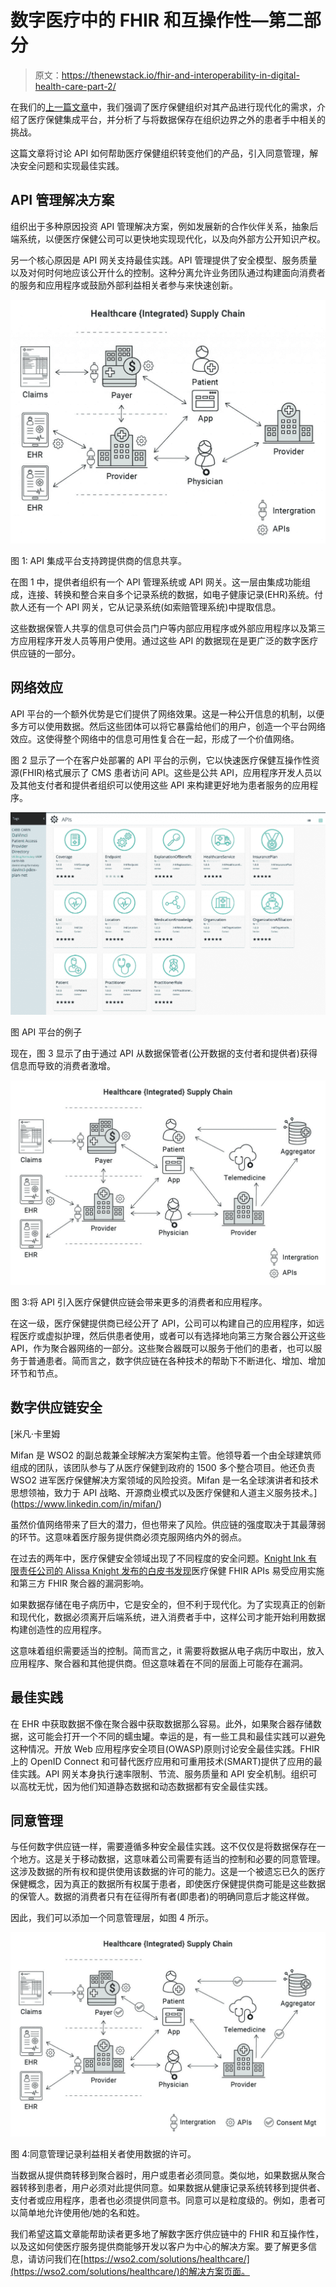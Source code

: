 # 数字医疗中的 FHIR 和互操作性—第二部分

> 原文：<https://thenewstack.io/fhir-and-interoperability-in-digital-health-care-part-2/>

在我们的[上一篇文章](https://thenewstack.io/fhir-and-interoperability-in-digital-health-care-part-1/)中，我们强调了医疗保健组织对其产品进行现代化的需求，介绍了医疗保健集成平台，并分析了与将数据保存在组织边界之外的患者手中相关的挑战。

这篇文章将讨论 API 如何帮助医疗保健组织转变他们的产品，引入同意管理，解决安全问题和实现最佳实践。

## **API 管理解决方案**

组织出于多种原因投资 API 管理解决方案，例如发展新的合作伙伴关系，抽象后端系统，以便医疗保健公司可以更快地实现现代化，以及向外部方公开知识产权。

另一个核心原因是 API 网关支持最佳实践。API 管理提供了安全模型、服务质量以及对何时何地应该公开什么的控制。这种分离允许业务团队通过构建面向消费者的服务和应用程序或鼓励外部利益相关者参与来快速创新。

![](img/50a77e4049f5c6f9d7bc6f498e3d8364.png)

图 1: API 集成平台支持跨提供商的信息共享。

在图 1 中，提供者组织有一个 API 管理系统或 API 网关。这一层由集成功能组成，连接、转换和整合来自多个记录系统的数据，如电子健康记录(EHR)系统。付款人还有一个 API 网关，它从记录系统(如索赔管理系统)中提取信息。

这些数据保管人共享的信息可供会员门户等内部应用程序或外部应用程序以及第三方应用程序开发人员等用户使用。通过这些 API 的数据现在是更广泛的数字医疗供应链的一部分。

## **网络效应**

API 平台的一个额外优势是它们提供了网络效果。这是一种公开信息的机制，以便多方可以使用数据。然后这些团体可以将它暴露给他们的用户，创造一个平台网络效应。这使得整个网络中的信息可用性复合在一起，形成了一个价值网络。

图 2 显示了一个在客户处部署的 API 平台的示例，它以快速医疗保健互操作性资源(FHIR)格式展示了 CMS 患者访问 API。这些是公共 API，应用程序开发人员以及其他支付者和提供者组织可以使用这些 API 来构建更好地为患者服务的应用程序。

![](img/3b127513a3c1a84cf814a25fdadd70b9.png)

图 API 平台的例子

现在，图 3 显示了由于通过 API 从数据保管者(公开数据的支付者和提供者)获得信息而导致的消费者激增。

![](img/2cea00886eca6a3c3e67a39c073c7878.png)

图 3:将 API 引入医疗保健供应链会带来更多的消费者和应用程序。

在这一级，医疗保健提供商已经公开了 API，公司可以构建自己的应用程序，如远程医疗或虚拟护理，然后供患者使用，或者可以有选择地向第三方聚合器公开这些 API，作为聚合器网络的一部分。这些聚合器既可以服务于他们的患者，也可以服务于普通患者。简而言之，数字供应链在各种技术的帮助下不断进化、增加、增加环节和节点。

## **数字供应链安全**

 [米凡·卡里姆

Mifan 是 WSO2 的副总裁兼全球解决方案架构主管。他领导着一个由全球建筑师组成的团队，该团队参与了从医疗保健到政府的 1500 多个整合项目。他还负责 WSO2 进军医疗保健解决方案领域的风险投资。Mifan 是一名全球演讲者和技术思想领袖，致力于 API 战略、开源商业模式以及医疗保健和人道主义服务技术。](https://www.linkedin.com/in/mifan/) 

虽然价值网络带来了巨大的潜力，但也带来了风险。供应链的强度取决于其最薄弱的环节。这意味着医疗服务提供商必须克服网络内外的弱点。

在过去的两年中，医疗保健安全领域出现了不同程度的安全问题。[Knight Ink 有限责任公司的 Alissa Knight 发布的白皮书发现](https://blog.hl7.org/statement-to-the-global-community-from-hl7-international-on-the-paper-playing-with-fhir-hacking-and-securing-fhir-apis)医疗保健 FHIR APIs 易受应用实施和第三方 FHIR 聚合器的漏洞影响。

如果数据存储在电子病历中，它是安全的，但不利于现代化。为了实现真正的创新和现代化，数据必须离开后端系统，进入消费者手中，这样公司才能开始利用数据构建创造性的应用程序。

这意味着组织需要适当的控制。简而言之，it 需要将数据从电子病历中取出，放入应用程序、聚合器和其他提供商。但这意味着在不同的层面上可能存在漏洞。

## **最佳实践**

在 EHR 中获取数据不像在聚合器中获取数据那么容易。此外，如果聚合器存储数据，这可能会打开一个不同的蠕虫罐。幸运的是，有一些工具和最佳实践可以避免这种情况。开放 Web 应用程序安全项目(OWASP)原则讨论安全最佳实践。FHIR 上的 OpenID Connect 和可替代医疗应用和可重用技术(SMART)提供了应用的最佳实践。API 网关本身执行速率限制、节流、服务质量和 API 安全机制。组织可以高枕无忧，因为他们知道静态数据和动态数据都有安全最佳实践。

## **同意管理**

与任何数字供应链一样，需要遵循多种安全最佳实践。这不仅仅是将数据保存在一个地方。这是关于移动数据，这意味着公司需要有适当的控制和必要的同意管理。这涉及数据的所有权和提供使用该数据的许可的能力。这是一个被遗忘已久的医疗保健概念，因为真正的数据所有权属于患者，即使医疗保健提供商可能是这些数据的保管人。数据的消费者只有在征得所有者(即患者)的明确同意后才能这样做。

因此，我们可以添加一个同意管理层，如图 4 所示。

![](img/33dfc82fb4928c6003fbf314101eb6a7.png)

图 4:同意管理记录利益相关者使用数据的许可。

当数据从提供商转移到聚合器时，用户或患者必须同意。类似地，如果数据从聚合器转移到患者，用户必须对此提供同意。如果数据从健康记录系统转移到提供者、支付者或应用程序，患者也必须提供同意书。同意可以是粒度级的。例如，患者可以简单地允许使用他/她的名和姓。

我们希望这篇文章能帮助读者更多地了解数字医疗供应链中的 FHIR 和互操作性，以及这如何使医疗服务提供商能够开发以客户为中心的解决方案。要了解更多信息，请访问我们在[https://wso2.com/solutions/healthcare/](https://wso2.com/solutions/healthcare/)的解决方案页面。

<svg xmlns:xlink="http://www.w3.org/1999/xlink" viewBox="0 0 68 31" version="1.1"><title>Group</title> <desc>Created with Sketch.</desc></svg>